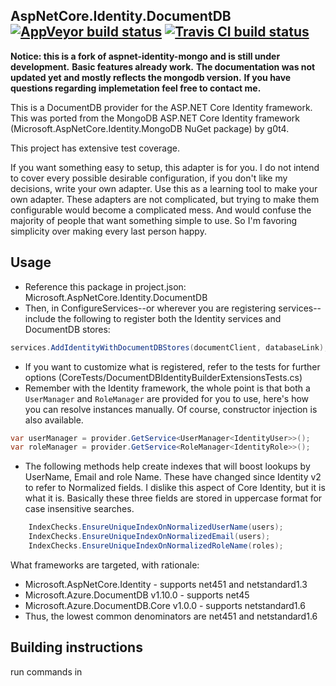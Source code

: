 
## AspNetCore.Identity.DocumentDB [![AppVeyor build status](https://ci.appveyor.com/api/projects/status/b27a4wvconad0c5k?svg=true)](https://ci.appveyor.com/project/FelschR/aspnetcore-identity-documentdb) [![Travis CI build status](https://travis-ci.org/FelschR/AspNetCore.Identity.DocumentDB.svg?branch=master)](https://travis-ci.org/FelschR/AspNetCore.Identity.DocumentDB?branch=master)

**Notice: this is a fork of aspnet-identity-mongo and is still under development.**
**Basic features already work.**
**The documentation was not updated yet and mostly reflects the mongodb version.**
**If you have questions regarding implemetation feel free to contact me.**

This is a DocumentDB provider for the ASP.NET Core Identity framework. This was ported from the MongoDB ASP.NET Core Identity framework (Microsoft.AspNetCore.Identity.MongoDB NuGet package) by g0t4.

This project has extensive test coverage. 

If you want something easy to setup, this adapter is for you. I do not intend to cover every possible desirable configuration, if you don't like my decisions, write your own adapter. Use this as a learning tool to make your own adapter. These adapters are not complicated, but trying to make them configurable would become a complicated mess. And would confuse the majority of people that want something simple to use. So I'm favoring simplicity over making every last person happy.

## Usage

- Reference this package in project.json: Microsoft.AspNetCore.Identity.DocumentDB
- Then, in ConfigureServices--or wherever you are registering services--include the following to register both the Identity services and DocumentDB stores:

```csharp
services.AddIdentityWithDocumentDBStores(documentClient, databaseLink);
```

- If you want to customize what is registered, refer to the tests for further options (CoreTests/DocumentDBIdentityBuilderExtensionsTests.cs)
- Remember with the Identity framework, the whole point is that both a `UserManager` and `RoleManager` are provided for you to use, here's how you can resolve instances manually. Of course, constructor injection is also available.

```csharp
var userManager = provider.GetService<UserManager<IdentityUser>>();
var roleManager = provider.GetService<RoleManager<IdentityRole>>();
```

- The following methods help create indexes that will boost lookups by UserName, Email and role Name. These have changed since Identity v2 to refer to Normalized fields. I dislike this aspect of Core Identity, but it is what it is. Basically these three fields are stored in uppercase format for case insensitive searches.

```csharp
	IndexChecks.EnsureUniqueIndexOnNormalizedUserName(users);
	IndexChecks.EnsureUniqueIndexOnNormalizedEmail(users);
	IndexChecks.EnsureUniqueIndexOnNormalizedRoleName(roles);
```

What frameworks are targeted, with rationale:

- Microsoft.AspNetCore.Identity - supports net451 and netstandard1.3
- Microsoft.Azure.DocumentDB v1.10.0 - supports net45
- Microsoft.Azure.DocumentDB.Core v1.0.0 - supports netstandard1.6
- Thus, the lowest common denominators are net451 and netstandard1.6

## Building instructions

run commands in [](build.sh)
